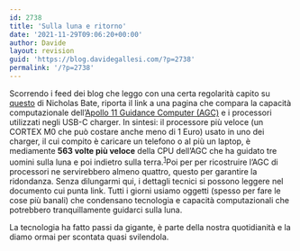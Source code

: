 ```yaml
---
id: 2738
title: 'Sulla luna e ritorno'
date: '2021-11-29T09:06:20+00:00'
author: Davide
layout: revision
guid: 'https://blog.davidegallesi.com/?p=2738'
permalink: '/?p=2738'
---
```


Scorrendo i feed dei blog che leggo con una certa regolarità capito su [questo](https://blog.strategicedge.co.uk/2020/02/apollo-11-vs-usb-c-charger.html) di Nicholas Bate, riporta il link a una pagina che compara la capacità computazionale dell’[Apollo 11 Guidance Computer (AGC)](https://en.wikipedia.org/wiki/Apollo_Guidance_Computer) e i processori utilizzati negli USB-C charger. In sintesi: il processore più veloce (un CORTEX M0 che può costare anche meno di 1 Euro) usato in uno dei charger, il cui compito è caricare un telefono o al più un laptop, è mediamente **563 volte più veloce** della CPU dell’AGC che ha guidato tre uomini sulla luna e poi indietro sulla terra.<sup class="modern-footnotes-footnote " data-mfn="1" data-mfn-post-scope="000000003e560c0d000000001d520078_2738">[1](javascript:void(0))</sup><span class="modern-footnotes-footnote__note" data-mfn="1" id="mfn-content-000000003e560c0d000000001d520078_2738" role="tooltip" tabindex="0">Poi per per ricostruire l’AGC di processori ne servirebbero almeno quattro, questo per garantire la ridondanza. Senza dilungarmi qui, i dettagli tecnici si possono leggere nel documento cui punta link.</span> Tutti i giorni usiamo oggetti (spesso per fare le cose più banali) che condensano tecnologia e capacità computazionali che potrebbero tranquillamente guidarci sulla luna.

La tecnologia ha fatto passi da gigante, è parte della nostra quotidianità e la diamo ormai per scontata quasi svilendola.